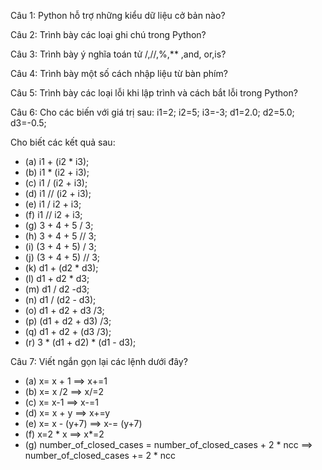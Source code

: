 Câu 1: Python hỗ trợ những kiểu dữ liệu cở bản nào?

Câu 2: Trình bày các loại ghi chú trong Python?

Câu 3: Trình bày ý nghĩa toán tử /,//,%,** ,and, or,is?

Câu 4: Trình bày một số cách nhập liệu từ bàn phím?

Câu 5: Trình bày các loại lỗi khi lập trình và cách bắt lỗi trong Python?

Câu 6: Cho các biến với giá trị sau: i1=2; i2=5; i3=-3; d1=2.0; d2=5.0; d3=-0.5;

Cho biết các kết quả sau:
- (a) i1 + (i2 * i3);
- (b) i1 * (i2 + i3);
- (c) i1 / (i2 + i3);
- (d) i1 // (i2 + i3);
- (e) i1 / i2 + i3;
- (f) i1 // i2 + i3;
- (g) 3 + 4 + 5 / 3;
- (h) 3 + 4 + 5 // 3;
- (i) (3 + 4 + 5) / 3;
- (j) (3 + 4 + 5) // 3;
- (k) d1 + (d2 * d3);
- (l) d1 + d2 * d3;
- (m) d1 / d2 -d3;
- (n) d1 / (d2 - d3);
- (o) d1 + d2 + d3 /3;
- (p) (d1 + d2 + d3) /3;
- (q) d1 + d2 + (d3 /3);
- (r) 3 * (d1 + d2) * (d1 - d3);

Câu 7: Viết ngắn gọn lại các lệnh dưới đây?
- (a) x= x + 1 ==> x+=1
- (b) x= x /2 ==> x/=2
- (c) x= x-1 ==> x-=1
- (d) x= x + y ==> x+=y
- (e) x= x - (y+7) ==> x-= (y+7)
- (f) x=2 * x ==> x*=2
- (g) number_of_closed_cases = number_of_closed_cases + 2 * ncc ==> number_of_closed_cases += 2 * ncc









